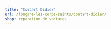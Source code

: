 ```yaml
---
title: "Contart Didier"
url: /longpre-les-corps-saints/contart-didier/
shop: réparation de voitures
---
```

